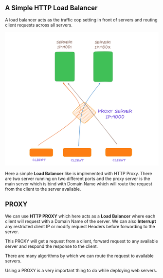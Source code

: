 ## A Simple HTTP Load Balancer

A load balancer acts as the traffic cop setting in front of servers and routing client requests across all servers.

![PROXY SERVER](./proxy.png)

Here a simple **Load Balancer** like is implemented with HTTP Proxy. There are two server running on two different ports and the proxy server is the main server which is bind with Domain Name which will route the request from the client to the server available.

## PROXY

We can use **HTTP PROXY** which here acts as a **Load Balancer** where each client will request with a Domain Name of the server. We can also **Interrupt** any restricted client IP or modify request Headers before forwarding to the server.

This PROXY will get a request from a client, forward request to any available server and respond the response to the client.

There are many algorithms by which we can route the request to available servers.

Using a PROXY is a very important thing to do while deploying web servers.
